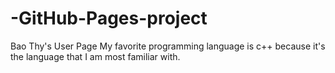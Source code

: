 # -GitHub-Pages-project
Bao Thy's User Page
My favorite programming language is c++ because it's the language that I am most familiar with. 

